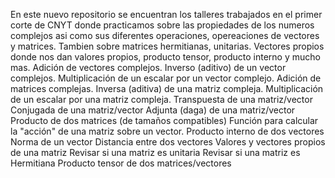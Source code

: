 En este nuevo repositorio se encuentran los talleres trabajados en el primer corte de CNYT donde practicamos sobre las propiedades de los numeros complejos asi como sus diferentes operaciones, opereaciones de vectores y matrices. Tambien sobre matrices hermitianas, unitarias. Vectores propios donde nos dan valores propios, producto tensor, producto interno y mucho mas.
Adición de vectores complejos.
Inverso (aditivo) de un vector complejos.
Multiplicación de un escalar por un vector complejo.
Adición de matrices complejas.
Inversa (aditiva) de una matriz compleja.
Multiplicación de un escalar por una matriz compleja.
Transpuesta de una matriz/vector
Conjugada de una matriz/vector
Adjunta (daga) de una matriz/vector
Producto de dos matrices (de tamaños compatibles)
Función para calcular la "acción" de una matriz sobre un vector.
Producto interno de dos vectores
Norma de un vector
Distancia entre dos vectores
Valores  y vectores propios de una matriz
Revisar si una matriz es unitaria
Revisar si una matriz es Hermitiana
Producto tensor de dos matrices/vectores
